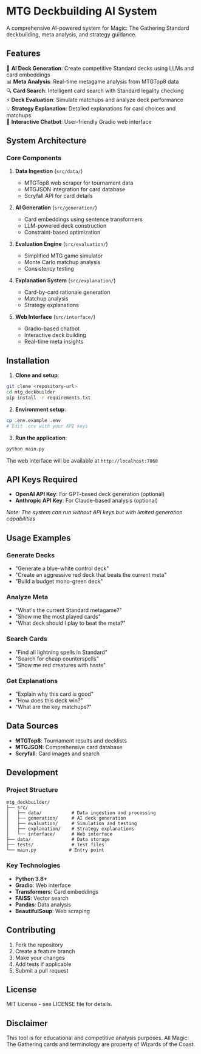# MTG Deckbuilding AI System

A comprehensive AI-powered system for Magic: The Gathering Standard deckbuilding, meta analysis, and strategy guidance.

## Features

🔧 **AI Deck Generation**: Create competitive Standard decks using LLMs and card embeddings  
📊 **Meta Analysis**: Real-time metagame analysis from MTGTop8 data  
🔍 **Card Search**: Intelligent card search with Standard legality checking  
⚡ **Deck Evaluation**: Simulate matchups and analyze deck performance  
💡 **Strategy Explanation**: Detailed explanations for card choices and matchups  
🤖 **Interactive Chatbot**: User-friendly Gradio web interface  

## System Architecture

### Core Components

1. **Data Ingestion** (`src/data/`)
   - MTGTop8 web scraper for tournament data
   - MTGJSON integration for card database
   - Scryfall API for card details

2. **AI Generation** (`src/generation/`)
   - Card embeddings using sentence transformers
   - LLM-powered deck construction
   - Constraint-based optimization

3. **Evaluation Engine** (`src/evaluation/`)
   - Simplified MTG game simulator
   - Monte Carlo matchup analysis
   - Consistency testing

4. **Explanation System** (`src/explanation/`)
   - Card-by-card rationale generation
   - Matchup analysis
   - Strategy explanations

5. **Web Interface** (`src/interface/`)
   - Gradio-based chatbot
   - Interactive deck building
   - Real-time meta insights

## Installation

1. **Clone and setup**:
```bash
git clone <repository-url>
cd mtg_deckbuilder
pip install -r requirements.txt
```

2. **Environment setup**:
```bash
cp .env.example .env
# Edit .env with your API keys
```

3. **Run the application**:
```bash
python main.py
```

The web interface will be available at `http://localhost:7860`

## API Keys Required

- **OpenAI API Key**: For GPT-based deck generation (optional)
- **Anthropic API Key**: For Claude-based analysis (optional)

*Note: The system can run without API keys but with limited generation capabilities*

## Usage Examples

### Generate Decks
- "Generate a blue-white control deck"
- "Create an aggressive red deck that beats the current meta"
- "Build a budget mono-green deck"

### Analyze Meta
- "What's the current Standard metagame?"
- "Show me the most played cards"
- "What deck should I play to beat the meta?"

### Search Cards
- "Find all lightning spells in Standard"
- "Search for cheap counterspells"
- "Show me red creatures with haste"

### Get Explanations
- "Explain why this card is good"
- "How does this deck win?"
- "What are the key matchups?"

## Data Sources

- **MTGTop8**: Tournament results and decklists
- **MTGJSON**: Comprehensive card database
- **Scryfall**: Card images and search

## Development

### Project Structure
```
mtg_deckbuilder/
├── src/
│   ├── data/           # Data ingestion and processing
│   ├── generation/     # AI deck generation
│   ├── evaluation/     # Simulation and testing
│   ├── explanation/    # Strategy explanations
│   └── interface/      # Web interface
├── data/               # Data storage
├── tests/              # Test files
└── main.py            # Entry point
```

### Key Technologies
- **Python 3.8+**
- **Gradio**: Web interface
- **Transformers**: Card embeddings
- **FAISS**: Vector search
- **Pandas**: Data analysis
- **BeautifulSoup**: Web scraping

## Contributing

1. Fork the repository
2. Create a feature branch
3. Make your changes
4. Add tests if applicable
5. Submit a pull request

## License

MIT License - see LICENSE file for details.

## Disclaimer

This tool is for educational and competitive analysis purposes. All Magic: The Gathering cards and terminology are property of Wizards of the Coast.